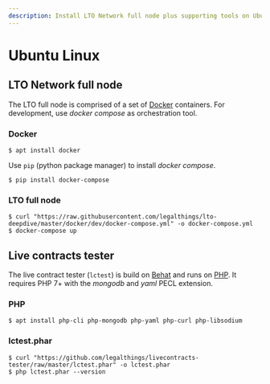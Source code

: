 ```yaml
---
description: Install LTO Network full node plus supporting tools on Ubuntu Linux 18.04+.
---
```


# Ubuntu Linux

## LTO Network full node

The LTO full node is comprised of a set of [Docker](https://www.docker.com/) containers. For development, use _docker compose_ as orchestration tool.

### Docker

```text
$ apt install docker
```

Use `pip` \(python package manager\) to install _docker compose_.

```text
$ pip install docker-compose
```

### LTO full node

```
$ curl "https://raw.githubusercontent.com/legalthings/lto-deepdive/master/docker/dev/docker-compose.yml" -o docker-compose.yml
$ docker-compose up
```

## Live contracts tester

The live contract tester \(`lctest`\) is build on [Behat](http://behat.org/en/latest/) and runs on [PHP](https://php.net/). It requires PHP 7+ with the  _mongodb_ and _yaml_ PECL extension.

### PHP

```text
$ apt install php-cli php-mongodb php-yaml php-curl php-libsodium
```

### lctest.phar

```
$ curl "https://github.com/legalthings/livecontracts-tester/raw/master/lctest.phar" -o lctest.phar
$ php lctest.phar --version
```

